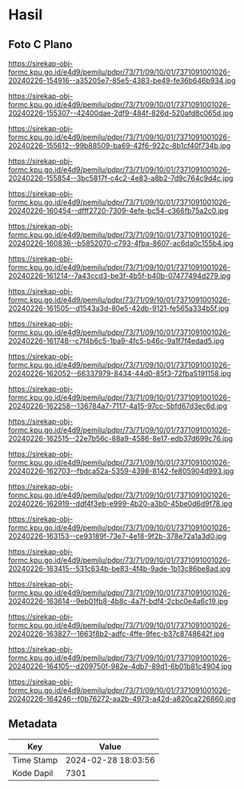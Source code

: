 # Hasil

## Foto C Plano

https://sirekap-obj-formc.kpu.go.id/e4d9/pemilu/pdpr/73/71/09/10/01/7371091001026-20240226-154916--a35205e7-85e5-4383-be49-fe36b646b934.jpg

https://sirekap-obj-formc.kpu.go.id/e4d9/pemilu/pdpr/73/71/09/10/01/7371091001026-20240226-155307--42400dae-2df9-484f-826d-520afd8c065d.jpg

https://sirekap-obj-formc.kpu.go.id/e4d9/pemilu/pdpr/73/71/09/10/01/7371091001026-20240226-155612--99b88509-ba69-42f6-922c-8b1cf40f734b.jpg

https://sirekap-obj-formc.kpu.go.id/e4d9/pemilu/pdpr/73/71/09/10/01/7371091001026-20240226-155854--3bc5817f-c4c2-4e83-a8b2-7d9c764c9d4c.jpg

https://sirekap-obj-formc.kpu.go.id/e4d9/pemilu/pdpr/73/71/09/10/01/7371091001026-20240226-160454--dfff2720-7309-4efe-bc54-c366fb75a2c0.jpg

https://sirekap-obj-formc.kpu.go.id/e4d9/pemilu/pdpr/73/71/09/10/01/7371091001026-20240226-160836--b5852070-c793-4fba-8607-ac6da0c155b4.jpg

https://sirekap-obj-formc.kpu.go.id/e4d9/pemilu/pdpr/73/71/09/10/01/7371091001026-20240226-161214--7a43ccd3-be3f-4b5f-b40b-07477494d279.jpg

https://sirekap-obj-formc.kpu.go.id/e4d9/pemilu/pdpr/73/71/09/10/01/7371091001026-20240226-161505--d1543a3d-80e5-42db-9121-fe565a334b5f.jpg

https://sirekap-obj-formc.kpu.go.id/e4d9/pemilu/pdpr/73/71/09/10/01/7371091001026-20240226-161748--c7f4b6c5-1ba9-4fc5-b46c-9a1f7f4edad5.jpg

https://sirekap-obj-formc.kpu.go.id/e4d9/pemilu/pdpr/73/71/09/10/01/7371091001026-20240226-162052--66337979-8434-44d0-85f3-72fba5191158.jpg

https://sirekap-obj-formc.kpu.go.id/e4d9/pemilu/pdpr/73/71/09/10/01/7371091001026-20240226-162258--136784a7-7117-4a15-97cc-5bfd67d3ec6d.jpg

https://sirekap-obj-formc.kpu.go.id/e4d9/pemilu/pdpr/73/71/09/10/01/7371091001026-20240226-162515--22e7b56c-88a9-4586-8e17-edb37d699c76.jpg

https://sirekap-obj-formc.kpu.go.id/e4d9/pemilu/pdpr/73/71/09/10/01/7371091001026-20240226-162703--fbdca52a-5359-4398-8142-fe805904d993.jpg

https://sirekap-obj-formc.kpu.go.id/e4d9/pemilu/pdpr/73/71/09/10/01/7371091001026-20240226-162919--ddf4f3eb-e999-4b20-a3b0-45be0d6d9f78.jpg

https://sirekap-obj-formc.kpu.go.id/e4d9/pemilu/pdpr/73/71/09/10/01/7371091001026-20240226-163153--ce93189f-73e7-4e18-9f2b-378e72a1a3d0.jpg

https://sirekap-obj-formc.kpu.go.id/e4d9/pemilu/pdpr/73/71/09/10/01/7371091001026-20240226-163415--531c634b-be83-4f4b-9ade-1b13c86be8ad.jpg

https://sirekap-obj-formc.kpu.go.id/e4d9/pemilu/pdpr/73/71/09/10/01/7371091001026-20240226-163614--9eb01fb8-4b8c-4a7f-bdf4-2cbc0e4a6c19.jpg

https://sirekap-obj-formc.kpu.go.id/e4d9/pemilu/pdpr/73/71/09/10/01/7371091001026-20240226-163827--1663f8b2-adfc-4ffe-9fec-b37c8748642f.jpg

https://sirekap-obj-formc.kpu.go.id/e4d9/pemilu/pdpr/73/71/09/10/01/7371091001026-20240226-164105--d209750f-982e-4db7-89d1-6b01b81c4904.jpg

https://sirekap-obj-formc.kpu.go.id/e4d9/pemilu/pdpr/73/71/09/10/01/7371091001026-20240226-164246--f0b76272-aa2b-4973-a42d-a820ca226860.jpg


## Metadata

| Key        | Value               |
| ---------- | ------------------- |
| Time Stamp | 2024-02-28 18:03:56 |
| Kode Dapil | 7301                |



